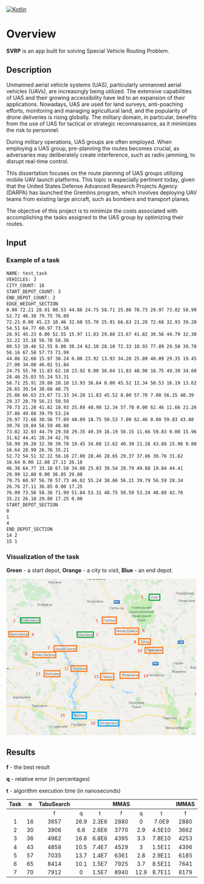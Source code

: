 [![Kotlin](https://img.shields.io/badge/Kotlin-1.3.50-green.svg)]()

# Overview

**SVRP** is an app built for solving Special Vehicle Routing Problem.

## Description
Unmanned aerial vehicle systems (UAS), particularly unmanned aerial vehicles (UAVs), are increasingly being utilized. The extensive capabilities of UAS and their growing accessibility have led to an expansion of their applications. Nowadays, UAS are used for land surveys, anti-poaching efforts, monitoring and managing agricultural land, and the popularity of drone deliveries is rising globally. The military domain, in particular, benefits from the use of UAS for tactical or strategic reconnaissance, as it minimizes the risk to personnel.

During military operations, UAS groups are often employed. When employing a UAS group, pre-planning the routes becomes crucial, as adversaries may deliberately create interference, such as radio jamming, to disrupt real-time control.

This dissertation focuses on the route planning of UAS groups utilizing mobile UAV launch platforms. This topic is especially pertinent today, given that the United States Defense Advanced Research Projects Agency (DARPA) has launched the Gremlins program, which involves deploying UAV teams from existing large aircraft, such as bombers and transport planes.

The objective of this project is to minimize the costs associated with accomplishing the tasks assigned to the UAS group by optimizing their routes.

## Input
### Example of a task
```
NAME: test_task
VEHICLES: 3
CITY_COUNT: 16
START_DEPOT_COUNT: 3
END_DEPOT_COUNT: 2
EDGE_WEIGHT_SECTION
0.00 72.21 28.91 80.53 44.86 24.75 58.71 25.86 70.73 29.97 73.02 58.99 52.72 46.38 79.75 76.09
72.21 0.00 45.23 10.46 32.60 55.70 25.91 66.63 21.28 72.68 32.93 39.20 54.51 64.77 60.97 73.56
28.91 45.23 0.00 52.55 15.97 11.83 29.88 23.67 41.82 30.56 44.79 32.30 32.22 33.18 56.78 58.36
80.53 10.46 52.55 0.00 38.24 62.10 28.10 72.33 18.93 77.89 29.50 39.78 56.16 67.58 57.73 71.99
44.86 32.60 15.97 38.24 0.00 23.92 13.93 34.20 25.89 40.09 29.35 19.45 27.00 34.08 46.02 51.84
24.75 55.70 11.83 62.10 23.92 0.00 36.64 11.83 48.98 18.75 49.39 34.60 28.46 25.03 55.24 53.31
58.71 25.91 29.88 28.10 13.93 36.64 0.00 45.52 12.34 50.53 16.19 13.62 28.65 39.54 38.66 48.75
25.86 66.63 23.67 72.33 34.20 11.83 45.52 0.00 57.70 7.00 56.15 40.39 29.37 20.79 56.21 50.59
70.73 21.28 41.82 18.93 25.89 48.98 12.34 57.70 0.00 62.46 11.66 21.26 37.86 49.88 39.79 53.24
29.97 72.68 30.56 77.89 40.09 18.75 50.53 7.00 62.46 0.00 59.83 43.88 30.76 19.84 56.59 48.88
73.02 32.93 44.79 29.50 29.35 49.39 16.19 56.15 11.66 59.83 0.00 15.96 31.62 44.41 28.34 42.70
58.99 39.20 32.30 39.78 19.45 34.60 13.62 40.39 21.26 43.88 15.96 0.00 16.64 28.99 26.76 35.21
52.72 54.51 32.22 56.16 27.00 28.46 28.65 29.37 37.86 30.76 31.62 16.64 0.00 12.88 27.11 26.18
46.38 64.77 33.18 67.58 34.08 25.03 39.54 20.79 49.88 19.84 44.41 28.99 12.88 0.00 36.85 29.80
79.75 60.97 56.78 57.73 46.02 55.24 38.66 56.21 39.79 56.59 28.34 26.76 27.11 36.85 0.00 17.25
76.09 73.56 58.36 71.99 51.84 53.31 48.75 50.59 53.24 48.88 42.70 35.21 26.18 29.80 17.25 0.00
START_DEPOT_SECTION
0
1
4
END_DEPOT_SECTION
14 2
15 1
```
### Visualization of the task

**Green** - a start depot,
**Orange** - a city to visit,
**Blue** - an end depot.

<img src="tasks/test_task/test_task_picture_marked_numerated.png" width="500"/>

## Results

**f** - the best result

**q** - relative error (in percentages)

**t** - algorithm execution time (in nanoseconds)

| Task 	|  n 	| TabuSearch  	|      	|       	| MMAS 	|      	|        	| IMMAS 	|   	|        	|
|:----:	|:--:	|:-----------:	|:----:	|:-----:	|:----:	|:----:	|:------:	|:-----:	|:-:	|:------:	|
|      	|    	|      f      	|   q  	|   t   	|   f  	|   q  	|    t   	|   f   	| q 	|    t   	|
|   1  	| 16 	|     3657    	| 26.9 	| 2.3E6 	| 2880 	|   0  	|  7.0E9 	|  2880 	| 0 	|  8.9E9 	|
|   2  	| 30 	|     3906    	|  6.6 	| 2.6E6 	| 3770 	|  2.9 	| 4.5E10 	|  3662 	| 0 	| 5.5E10 	|
|   3  	| 36 	|     4962    	| 16.6 	| 6.8E6 	| 4395 	|  3.3 	| 7.8E10 	|  4253 	| 0 	| 8.6E10 	|
|   4  	| 43 	|     4858    	| 10.5 	| 7.4E7 	| 4529 	|   3  	| 1.5E11 	|  4396 	| 0 	| 1.7E11 	|
|   5  	| 57 	|     7035    	| 13.7 	| 1.4E7 	| 6361 	|  2.8 	| 2.9E11 	|  6185 	| 0 	| 3.2E11 	|
|   6  	| 65 	|     8414    	| 10.1 	| 1.5E7 	| 7925 	|  3.7 	| 8.5E11 	|  7641 	| 0 	| 9.8E11 	|
|   7  	| 70 	|     7912    	|   0  	| 1.5E7 	| 8940 	| 12.9 	| 8.7E11 	|  8179 	| 3 	|  1E12  	|
